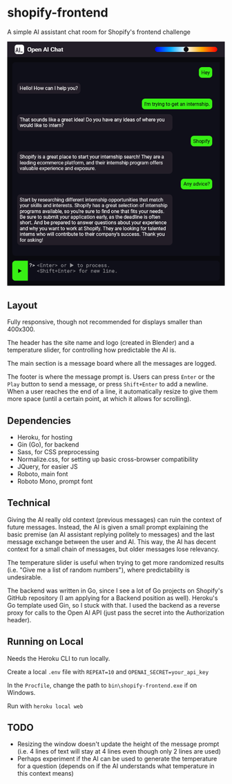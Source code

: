 
# shopify-frontend

A simple AI assistant chat room for Shopify's frontend challenge

![The AI assistant can hold a conversation](OpenAIChat.png "A small conversation between the AI and me")

## Layout

Fully responsive, though not recommended for displays smaller than 400x300.

The header has the site name and logo (created in Blender) and a temperature slider, for controlling how predictable the AI is.

The main section is a message board where all the messages are logged.

The footer is where the message prompt is.
Users can press `Enter` or the `Play` button to send a message, or press `Shift+Enter` to add a newline.
When a user reaches the end of a line, it automatically resize to give them more space (until a certain point, at which it allows for scrolling).

## Dependencies

* Heroku, for hosting
* Gin (Go), for backend
* Sass, for CSS preprocessing
* Normalize.css, for setting up basic cross-browser compatibility
* JQuery, for easier JS
* Roboto, main font
* Roboto Mono, prompt font

## Technical

Giving the AI really old context (previous messages) can ruin the context of future messages. Instead, the AI is given a small prompt explaining the basic premise (an AI assistant replying politely to messages) and the last message exchange between the user and AI. This way, the AI has decent context for a small chain of messages, but older messages lose relevancy.

The temperature slider is useful when trying to get more randomized results (i.e. "Give me a list of random numbers"), where predictability is undesirable.

The backend was written in Go, since I see a lot of Go projects on Shopify's GitHub repository (I am applying for a Backend position as well). Heroku's Go template used Gin, so I stuck with that. I used the backend as a reverse proxy for calls to the Open AI API (just pass the secret into the Authorization header).

## Running on Local

Needs the Heroku CLI to run locally.

Create a local `.env` file with `REPEAT=10` and `OPENAI_SECRET=your_api_key`

In the `Procfile`, change the path to `bin\shopify-frontend.exe` if on Windows.

Run with `heroku local web`

## TODO

* Resizing the window doesn't update the height of the message prompt (i.e. 4 lines of text will stay at 4 lines even though only 2 lines are used)
* Perhaps experiment if the AI can be used to generate the temperature for a question (depends on if the AI understands what temperature in this context means)